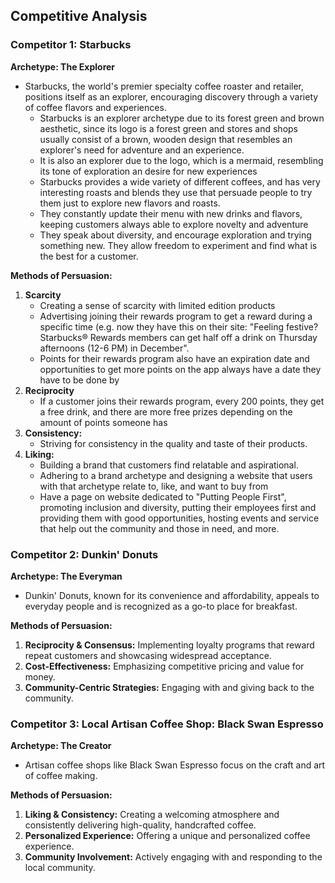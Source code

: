 ## Competitive Analysis

### Competitor 1: Starbucks
**Archetype: The Explorer**  
- Starbucks, the world's premier specialty coffee roaster and retailer, positions itself as an explorer, encouraging discovery through a variety of coffee flavors and experiences.
    - Starbucks is an explorer archetype due to its forest green and brown aesthetic, since its logo is a forest green and stores and shops usually consist of a brown, wooden design that resembles an explorer's need for adventure and an experience.
    - It is also an explorer due to the logo, which is a mermaid, resembling its tone of exploration an desire for new experiences
    - Starbucks provides a wide variety of different coffees, and has very interesting roasts and blends they use that persuade people to try them just to explore new flavors and roasts.
    - They constantly update their menu with new drinks and flavors, keeping customers always able to explore novelty and adventure
    - They speak about diversity, and encourage exploration and trying something new. They allow freedom to experiment and find what  is the best for a customer.   

**Methods of Persuasion:**
1. **Scarcity**
    - Creating a sense of scarcity with limited edition products
    - Advertising joining their rewards program to get a reward during a specific time (e.g. now they have this on their site: "Feeling festive? Starbucks® Rewards members can get half off a drink on Thursday afternoons (12-6 PM) in December".
    - Points for their rewards program also have an expiration date and opportunities to get more points on the app always have a date they have to be done by
2. **Reciprocity**
    - If a customer joins their rewards program, every 200 points, they get a free drink, and there are more free prizes depending on the amount of points someone has
3. **Consistency:**
    - Striving for consistency in the quality and taste of their products.
5. **Liking:**
    - Building a brand that customers find relatable and aspirational.
    - Adhering to a brand archetype and designing a website that users with that archetype relate to, like, and want to buy from
    - Have a page on website dedicated to "Putting People First", promoting inclusion and diversity, putting their employees first and providing them with good opportunities, hosting events and service that help out the community and those in need, and more.

### Competitor 2: Dunkin' Donuts
**Archetype: The Everyman**  
- Dunkin' Donuts, known for its convenience and affordability, appeals to everyday people and is recognized as a go-to place for breakfast.

**Methods of Persuasion:**
1. **Reciprocity & Consensus:** Implementing loyalty programs that reward repeat customers and showcasing widespread acceptance.
2. **Cost-Effectiveness:** Emphasizing competitive pricing and value for money.
3. **Community-Centric Strategies:** Engaging with and giving back to the community.

### Competitor 3: Local Artisan Coffee Shop: Black Swan Espresso
**Archetype: The Creator**  
- Artisan coffee shops like Black Swan Espresso focus on the craft and art of coffee making.

**Methods of Persuasion:**
1. **Liking & Consistency:** Creating a welcoming atmosphere and consistently delivering high-quality, handcrafted coffee.
2. **Personalized Experience:** Offering a unique and personalized coffee experience.
3. **Community Involvement:** Actively engaging with and responding to the local community.

